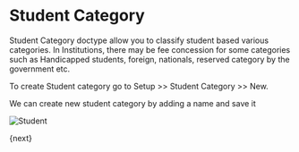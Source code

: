 <!-- add-breadcrumbs -->
# Student Category

Student Category doctype allow you to classify student based various categories. In Institutions, there may be fee concession for some categories such as Handicapped students, foreign, nationals, reserved category by the government etc.

To create Student category go to Setup >> Student Category >> New.

We can create new student category by adding a name and save it

<img class="screenshot" alt="Student" src="/docs/assets/img/education/student/student-category.gif">


{next}